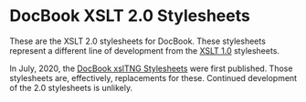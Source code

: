 # DocBook XSLT 2.0 Stylesheets

These are the XSLT 2.0 stylesheets for DocBook. These stylesheets
represent a different line of development from the
[XSLT 1.0](https://github.com/docbook/xslt10-stylesheets)
stylesheets.

In July, 2020, the [DocBook xslTNG
Stylesheets](https://github.com/docbook/xslTNG) were first published.
Those stylesheets are, effectively, replacements for these. Continued development of
the 2.0 stylesheets is unlikely.

